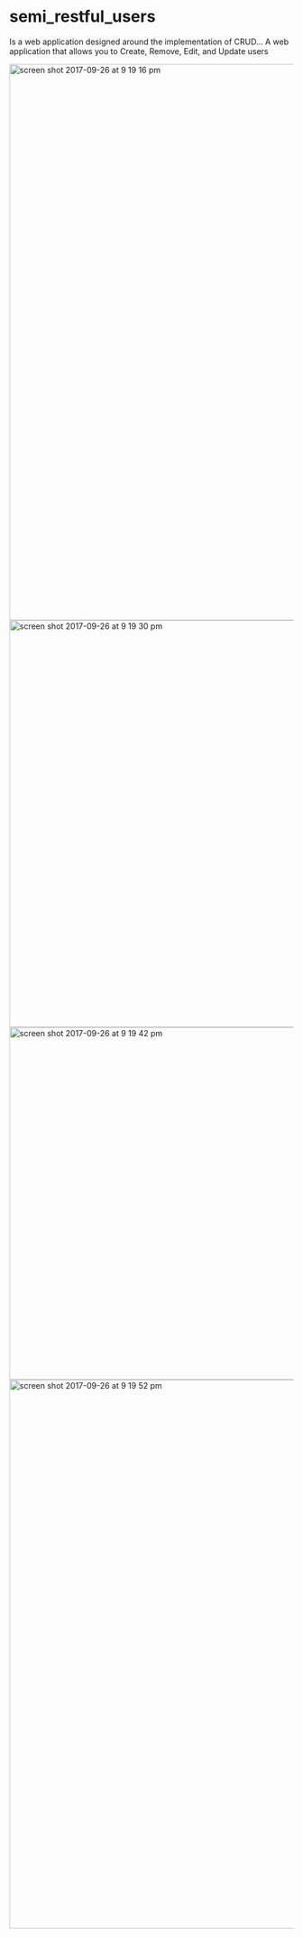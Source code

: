# semi_restful_users
Is a web application designed around the implementation of CRUD... A web application that allows you to Create, Remove, Edit, and Update users

<img width="985" alt="screen shot 2017-09-26 at 9 19 16 pm" src="https://user-images.githubusercontent.com/21295244/30891299-7ec0bf10-a300-11e7-8bb9-3803a2c224de.png">
<img width="721" alt="screen shot 2017-09-26 at 9 19 30 pm" src="https://user-images.githubusercontent.com/21295244/30891301-80451840-a300-11e7-97c6-ec1e4c55bc71.png">
<img width="624" alt="screen shot 2017-09-26 at 9 19 42 pm" src="https://user-images.githubusercontent.com/21295244/30891302-8210d934-a300-11e7-9a0e-18af7508222e.png">
<img width="972" alt="screen shot 2017-09-26 at 9 19 52 pm" src="https://user-images.githubusercontent.com/21295244/30891306-83dc3d6c-a300-11e7-8d36-220a5bbf9ebd.png">
